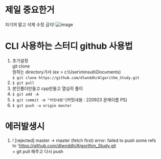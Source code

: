 # 제일 중요한거
자기꺼 말고 삭제 수정 금지!
![image](https://user-images.githubusercontent.com/109576828/192080705-950c673c-9056-4b41-a0c4-a3cd848c2ef2.png)

# CLI 사용하는 스터디 github 사용법
1. 초기설정     
   git clone        
   원하는 directory가서 (ex > c:\User\minsub\Documents)     
   `$ git clone https://github.com/dlwnddh/Algorithm_Study.git`         
2. `$ git pull`     
3. 본인폴더만들고 cpp만들고 열심히 풀이     
4. `$ git add -A`       
5. `$ git commit -m "커밋내용"`(커밋내용 : 220923 문제이름 PS)      
6. `$ git push -u origin master`     


# 에러발생시
1. ! [rejected]        master -> master (fetch first)
error: failed to push some refs to 'https://github.com/dlwnddh/Algorithm_Study.git    
   = git pull 해주고 다시 push 
